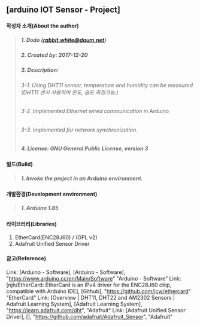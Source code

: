 ## [arduino IOT Sensor - Project]

#### 작성자 소개(About the author)
> ##### 1. Dodo (rabbit.white@daum.net)
> ##### 2. Created by: 2017-12-20
> ##### 3. Description: 
> ###### 3-1. Using DHT11 sensor, temperature and humidity can be measured.(DHT11 센서 사용하여 온도, 습도 측정가능.)
> ###### 3-2. Implemented Ethernet wired communication in Arduino.
> ###### 3-3. Implemented for network synchronization.
> ##### 4. License: GNU General Public License, version 3

#### 빌드(Build)
> ##### 1. Invoke the project in an Arduino environment.

#### 개발환경(Development environment)
> ##### 1. Arduino 1.85

#### 라이브러리(Libraries)
1. EtherCard(ENC28J60) / (GPL v2)
2. Adafruit Unified Sensor Driver 

#### 참고(Reference)
Link: [Arduino - Software], [Arduino - Software], "https://www.arduino.cc/en/Main/Software" "Arduino - Software"
Link: [njh/EtherCard: EtherCard is an IPv4 driver for the ENC28J60 chip, compatible with Arduino IDE], [Github], "https://github.com/jcw/ethercard" "EtherCard"
Link: [Overview | DHT11, DHT22 and AM2302 Sensors | Adafruit Learning System], [Adafruit Learning System], "https://learn.adafruit.com/dht", "Adafruit"
Link: [Adafruit Unified Sensor Driver], [], "https://github.com/adafruit/Adafruit_Sensor", "Adafruit"
